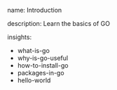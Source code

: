 name: Introduction

description: Learn the basics of GO

insights:
  - what-is-go
  - why-is-go-useful
  - how-to-install-go
  - packages-in-go
  - hello-world



